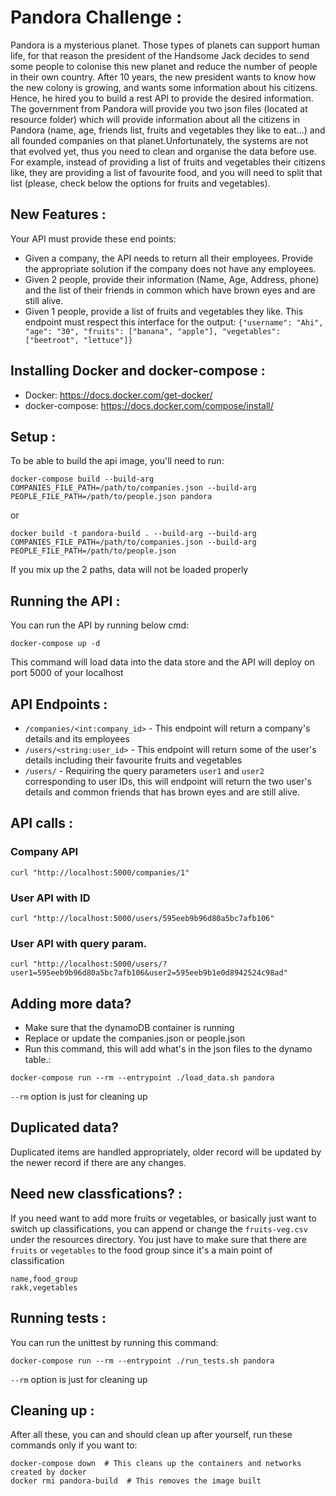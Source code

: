 # Pandora Challenge :
Pandora is a mysterious planet. Those types of planets can support human life, for that reason the president of the Handsome Jack decides to send some people to colonise this new planet and reduce the number of people in their own country. After 10 years, the new president wants to know how the new colony is growing, and wants some information about his citizens. Hence, he hired you to build a rest API to provide the desired information. The government from Pandora will provide you two json files (located at resource folder) which will provide information about all the citizens in Pandora (name, age, friends list, fruits and vegetables they like to eat...) and all founded companies on that planet.Unfortunately, the systems are not that evolved yet, thus you need to clean and organise the data before use. For example, instead of providing a list of fruits and vegetables their citizens like, they are providing a list of favourite food, and you will need to split that list (please, check below the options for fruits and vegetables).
## New Features :
Your API must provide these end points:
- Given a company, the API needs to return all their employees. Provide the appropriate solution if the company does not have any employees.
- Given 2 people, provide their information (Name, Age, Address, phone) and the list of their friends in common which have brown eyes and are still alive.
- Given 1 people, provide a list of fruits and vegetables they like. This endpoint must respect this interface for the output: `{"username": "Ahi", "age": "30", "fruits": ["banana", "apple"], "vegetables": ["beetroot", "lettuce"]}`
## Installing Docker and docker-compose :
- Docker: https://docs.docker.com/get-docker/
- docker-compose: https://docs.docker.com/compose/install/

## Setup :
To be able to build the api image, you'll need to run:
```
docker-compose build --build-arg COMPANIES_FILE_PATH=/path/to/companies.json --build-arg PEOPLE_FILE_PATH=/path/to/people.json pandora
```
or
```
docker build -t pandora-build . --build-arg --build-arg COMPANIES_FILE_PATH=/path/to/companies.json --build-arg PEOPLE_FILE_PATH=/path/to/people.json
```
If you mix up the 2 paths, data will not be loaded properly

## Running the API :
You can run the API by running below cmd:
```
docker-compose up -d
```
This command will load data into the data store and the API will deploy on port 5000 of your localhost

## API Endpoints :
- `/companies/<int:company_id>` - This endpoint will return a company's details and its employees
- `/users/<string:user_id>` - This endpoint will return some of the user's details including their favourite fruits and vegetables
- `/users/` - Requiring the query parameters `user1` and `user2` corresponding to user IDs, this will endpoint will return the two user's details and common friends that has brown eyes and are still alive.

## API calls :
### Company API 
```
curl "http://localhost:5000/companies/1"
```
### User API with ID
```
curl "http://localhost:5000/users/595eeb9b96d80a5bc7afb106"
```
### User API with query param.
```
curl "http://localhost:5000/users/?user1=595eeb9b96d80a5bc7afb106&user2=595eeb9b1e0d8942524c98ad"
```

## Adding more data?
- Make sure that the dynamoDB container is running
- Replace or update the companies.json or people.json
- Run this command, this will add what's in the json files to the dynamo table.:
```
docker-compose run --rm --entrypoint ./load_data.sh pandora
```
`--rm` option is just for cleaning up

## Duplicated data?
Duplicated items are handled appropriately, older record will be updated by the newer record if there are any changes.

## Need new classfications? :
If you need want to add more fruits or vegetables, or basically just want to switch up classifications, you can append or change the `fruits-veg.csv` under the resources directory. You just have to make sure that there are `fruits` or `vegetables` to the food group since it's a main point of classification
```
name,food_group
rakk,vegetables
```

## Running tests :
You can run the unittest by running this command:
```
docker-compose run --rm --entrypoint ./run_tests.sh pandora
```
`--rm` option is just for cleaning up

## Cleaning up :
After all these, you can and should clean up after yourself, run these commands only if you want to:
```
docker-compose down  # This cleans up the containers and networks created by docker
docker rmi pandora-build  # This removes the image built
```

